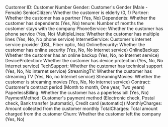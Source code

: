 Customer ID: Customer Number
Gender: Customer's Gender (Male - Female)
SeniorCitizen: Whether the customer is elderly (0, 1)
Partner: Whether the customer has a partner (Yes, No)
Dependents: Whether the customer has dependents (Yes, No)
tenure: Number of months the customer stays with the company
PhoneService: Whether the customer has phone service (Yes, No)
MultipleLines: Whether the customer has multiple lines (Yes, No, No phone service)
InternetService: Customer's internet service provider (DSL, Fiber optic, No)
OnlineSecurity: Whether the customer has online security (Yes, No, No Internet service)
OnlineBackup: Whether the customer has an online backup (Yes, No, no Internet service)
DeviceProtection: Whether the customer has device protection (Yes, No, No Internet service)
TechSupport: Whether the customer has technical support (Yes, No, No internet service)
StreamingTV: Whether the customer has streaming TV (Yes, No, no Internet service)
StreamingMovies: Whether the customer is streaming movies (Yes, No, No internet service)
Contract: Customer's contract period (Month to month, One year, Two years)
PaperlessBilling: Whether the customer has a paperless bill (Yes, No)
PaymentMethod: Customer's payment method (Electronic check, Postal check, Bank transfer (automatic), Credit card (automatic))
MonthlyCharges: Amount collected from the customer monthly
TotalCharges: Total amount charged from the customer
Churn: Whether the customer left the company (Yes, No)


